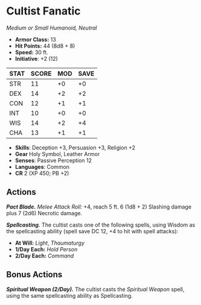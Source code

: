# Cultist Fanatic

*Medium or Small Humanoid, Neutral*

- **Armor Class:** 13
- **Hit Points:** 44 (8d8 + 8)
- **Speed:** 30 ft.
- **Initiative**: +2 (12)

|STAT|SCORE|MOD|SAVE|
| --- | --- | --- | ---- |
| STR | 11 | +0 | +0 |
| DEX | 14 | +2 | +2 |
| CON | 12 | +1 | +1 |
| INT | 10 | +0 | +0 |
| WIS | 14 | +2 | +4 |
| CHA | 13 | +1 | +1 |

- **Skills**: Deception +3, Persuasion +3, Religion +2
- **Gear** Holy Symbol, Leather Armor
- **Senses**: Passive Perception 12
- **Languages**: Common
- **CR** 2 (XP 450; PB +2)

## Actions

***Pact Blade.*** *Melee Attack Roll:* +4, reach 5 ft. 6 (1d8 + 2) Slashing damage plus 7 (2d6) Necrotic damage.

***Spellcasting.*** The cultist casts one of the following spells, using Wisdom as the spellcasting ability (spell save DC 12, +4 to hit with spell attacks):

- **At Will:** *Light*, *Thaumaturgy*
- **1/Day Each:** *Hold Person*
- **2/Day Each:** *Command*

## Bonus Actions

***Spiritual Weapon (2/Day).*** The cultist casts the *Spiritual Weapon* spell, using the same spellcasting ability as Spellcasting.
